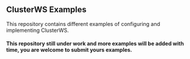 ## ClusterWS Examples 
This repository contains different examples of configuring and implementing ClusterWS.


#### This repository still under work and more examples will be added with time, you are welcome to submit yours examples.


